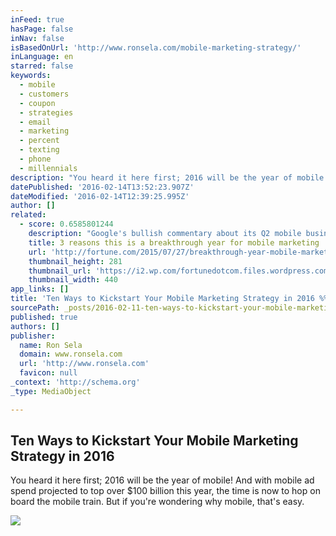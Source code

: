 ```yaml
---
inFeed: true
hasPage: false
inNav: false
isBasedOnUrl: 'http://www.ronsela.com/mobile-marketing-strategy/'
inLanguage: en
starred: false
keywords:
  - mobile
  - customers
  - coupon
  - strategies
  - email
  - marketing
  - percent
  - texting
  - phone
  - millennials
description: "You heard it here first; 2016 will be the year of mobile! And with mobile ad spend projected to top over $100 billion this year, the time is now to hop on board the mobile train. But if you're wondering why mobile, that's easy."
datePublished: '2016-02-14T13:52:23.907Z'
dateModified: '2016-02-14T12:39:25.995Z'
author: []
related:
  - score: 0.6585801244
    description: "Google's bullish commentary about its Q2 mobile business -respectable ad growth and accelerating video viewership on the go-wasn't exactly a big surprise. After all, one commonly cited forecast suggests that mobile gadgets could be the focus for 72% of all digital ad spending by 2019."
    title: 3 reasons this is a breakthrough year for mobile marketing
    url: 'http://fortune.com/2015/07/27/breakthrough-year-mobile-marketing/'
    thumbnail_height: 281
    thumbnail_url: 'https://i2.wp.com/fortunedotcom.files.wordpress.com/2015/07/rtr4x894.jpg?fit=440%2C330&quality=80&strip'
    thumbnail_width: 440
app_links: []
title: 'Ten Ways to Kickstart Your Mobile Marketing Strategy in 2016 %%'
sourcePath: _posts/2016-02-11-ten-ways-to-kickstart-your-mobile-marketing-strategy-in-2016.md
published: true
authors: []
publisher:
  name: Ron Sela
  domain: www.ronsela.com
  url: 'http://www.ronsela.com'
  favicon: null
_context: 'http://schema.org'
_type: MediaObject

---
```

<article style=""><h1>Ten Ways to Kickstart Your Mobile Marketing Strategy in 2016 </h1><p>You heard it here first; 2016 will be the year of mobile! And with mobile ad spend projected to top over $100 billion this year, the time is now to hop on board the mobile train. But if you're wondering why mobile, that's easy.</p><img src="https://s3-us-west-2.amazonaws.com/the-grid-img/p/19e88ce5be59693111f150e588d79e2aea78cc2a.jpg" /></article>